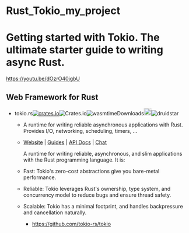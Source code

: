 # Rust_Tokio_my_project

# Getting started with Tokio. The ultimate starter guide to writing async Rust.

https://youtu.be/dOzrO40jgbU

## Web Framework for Rust

- tokio.rs[![crates.io](https://img.shields.io/crates/v/tokio.svg)](https://crates.io/crates/tokio)![Crates.io](https://img.shields.io/crates/l/tokio)![wasmtimeDownloads](https://img.shields.io/crates/d/tokio.svg)<a href="https://github.com/tokio-rs/tokio"><img alt="githubicon" width="20px" src="https://user-images.githubusercontent.com/67513038/218287708-001511d7-1cce-42d3-92d2-4a61193b38f0.png" /></a>![druidstar](https://img.shields.io/github/stars/tokio-rs/tokio.svg)

  - A runtime for writing reliable asynchronous applications with Rust. Provides I/O, networking, scheduling, timers, ...

  - <p dir="auto"><a href="https://tokio.rs" rel="nofollow">Website</a> | <a href="https://tokio.rs/tokio/tutorial" rel="nofollow">Guides</a> | <a href="https://docs.rs/tokio/latest/tokio" rel="nofollow">API Docs</a> | <a href="https://discord.gg/tokio" rel="nofollow">Chat</a></p>

    A runtime for writing reliable, asynchronous, and slim applications with the Rust programming language. It is:

  - Fast: Tokio's zero-cost abstractions give you bare-metal performance.

  - Reliable: Tokio leverages Rust's ownership, type system, and concurrency model to reduce bugs and ensure thread safety.

  - Scalable: Tokio has a minimal footprint, and handles backpressure and cancellation naturally.

    - https://github.com/tokio-rs/tokio

<br>
